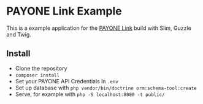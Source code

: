 # PAYONE Link Example

This is a example application for the [PAYONE Link](https://docs.payone.com/display/public/PLATFORM/Channel+PAYONE+Link])
build with Slim, Guzzle and Twig.

## Install

* Clone the repository
* `composer install`
* Set your PAYONE API Credentials in `.env`
* Set up database with `php vendor/bin/doctrine orm:schema-tool:create`
* Serve, for example with `php -S localhost:8080 -t public/`
